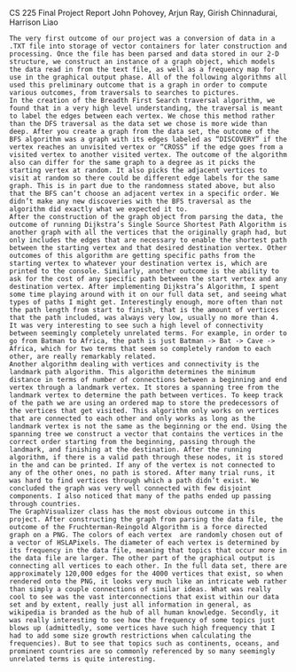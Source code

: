 CS 225 Final Project Report
John Pohovey, Arjun Ray, Girish Chinnadurai, Harrison Liao

	The very first outcome of our project was a conversion of data in a .TXT file into storage of vector containers for later construction and processing. Once the file has been parsed and data stored in our 2-D structure, we construct an instance of a graph object, which models the data read in from the text file, as well as a frequency map for use in the graphical output phase. All of the following algorithms all used this preliminary outcome that is a graph in order to compute various outcomes, from traversals to searches to pictures.
	In the creation of the Breadth First Search traversal algorithm, we found that in a very high level understanding, the traversal is meant to label the edges between each vertex. We chose this method rather than the DFS traversal as the data set we chose is more wide than deep. After you create a graph from the data set, the outcome of the BFS algorithm was a graph with its edges labeled as “DISCOVERY” if the vertex reaches an unvisited vertex or “CROSS” if the edge goes from a visited vertex to another visited vertex. The outcome of the algorithm also can differ for the same graph to a degree as it picks the starting vertex at random. It also picks the adjacent vertices to visit at random so there could be different edge labels for the same graph. This is in part due to the randomness stated above, but also that the BFS can’t choose an adjacent vertex in a specific order. We didn’t make any new discoveries with the BFS traversal as the algorithm did exactly what we expected it to.
	After the construction of the graph object from parsing the data, the outcome of running Dijkstra’s Single Source Shortest Path Algorithm is another graph with all the vertices that the originally graph had, but only includes the edges that are necessary to enable the shortest path between the starting vertex and that desired destination vertex. Other outcomes of this algorithm are getting specific paths from the starting vertex to whatever your destination vertex is, which are printed to the console. Similarly, another outcome is the ability to ask for the cost of any specific path between the start vertex and any destination vertex. After implementing Dijkstra’s Algorithm, I spent some time playing around with it on our full data set, and seeing what types of paths I might get. Interestingly enough, more often than not the path length from start to finish, that is the amount of vertices that the path included, was always very low, usually no more than 4. It was very interesting to see such a high level of connectivity between seemingly completely unrelated terms. For example, in order to go from Batman to Africa, the path is just Batman -> Bat -> Cave -> Africa, which for two terms that seem so completely random to each other, are really remarkably related.
	Another algorithm dealing with vertices and connectivity is the landmark path algorithm. This algorithm determines the minimum distance in terms of number of connections between a beginning and end vertex through a landmark vertex. It stores a spanning tree from the landmark vertex to determine the path between vertices. To keep track of the path we are using an ordered map to store the predecessors of the vertices that get visited. This algorithm only works on vertices that are connected to each other and only works as long as the landmark vertex is not the same as the beginning or the end. Using the spanning tree we construct a vector that contains the vertices in the correct order starting from the beginning, passing through the landmark, and finishing at the destination. After the running algorithm, if there is a valid path through these nodes, it is stored in the and can be printed. If any of the vertex is not connected to any of the other ones, no path is stored. After many trial runs, it was hard to find vertices through which a path didn’t exist. We concluded the graph was very well connected with few disjoint components. I also noticed that many of the paths ended up passing through countries.
	The GraphVisualizer class has the most obvious outcome in this project. After constructing the graph from parsing the data file, the outcome of the Fruchterman-Reingold Algorithm is a force directed graph on a PNG. The colors of each vertex  are randomly chosen out of a vector of HSLAPixels. The diameter of each vertex is determined by its frequency in the data file, meaning that topics that occur more in the data file are larger. The other part of the graphical output is connecting all vertices to each other. In the full data set, there are approximately 120,000 edges for the 4000 vertices that exist, so when rendered onto the PNG, it looks very much like an intricate web rather than simply a couple connections of similar ideas. What was really cool to see was the vast interconnections that exist within our data set and by extent, really just all information in general, as wikipedia is branded as the hub of all human knowledge. Secondly, it was really interesting to see how the frequency of some topics just blows up (admittedly, some vertices have such high frequency that I had to add some size growth restrictions when calculating the frequencies). But to see that topics such as continents, oceans, and prominent countries are so commonly referenced by so many seemingly unrelated terms is quite interesting.

